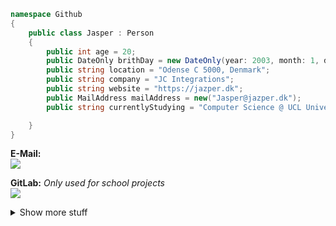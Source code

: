 ```cs
namespace Github
{
    public class Jasper : Person
    {
        public int age = 20;
        public DateOnly brithDay = new DateOnly(year: 2003, month: 1, day: 19);
        public string location = "Odense C 5000, Denmark";
        public string company = "JC Integrations";
        public string website = "https://jazper.dk";
        public MailAddress mailAddress = new("Jasper@jazper.dk");
        public string currentlyStudying = "Computer Science @ UCL University College";![image](https://user-images.githubusercontent.com/41993083/217181574-0458f093-0f72-439f-a7b0-7ffa4299dfa3.png)

    }
}
```
<!---
```python
import pytz, requests
from datetime import datetime

class Jasper:
    def __init__(self):
        self.age = 20
        self.birthday = datetime(year=2003, month=1, day=19) # 19th of January
        self.location = "Odense 5000, Denmark" # 🇩🇰
        self.timezone = pytz.timezone('Europe/Copenhagen')
        self.company = 'JC-Integrations'
        self.personal_site = 'https://jazper.dk'
        self.email = 'jasper@jazper.dk'
        self.currently_studying = "Computer Science @ UCL Erhversakademi"
        self.hours_spent_on_this_readme_file = 2 # Worth it

github_user = Jasper()
```
-->

**E-Mail:**  
<a href="mailto:jasper@jazper.dk"><img src="https://img.shields.io/badge/ProtonMail-8B89CC?style=for-the-badge&logo=protonmail&logoColor=white"></a>

**GitLab:** *Only used for school projects*  
<a href="https://gitlab.com/j4asper"><img src="https://img.shields.io/badge/GitLab-330F63?style=for-the-badge&logo=gitlab&logoColor=white"></a>

<details close>
<summary>Show more stuff</summary>

## Socials
<details close>
<summary>Show</summary>

<a href="https://www.reddit.com/user/j4asper"><img src="https://img.shields.io/badge/Reddit-FF4500?style=for-the-badge&logo=reddit&logoColor=white"></a>
<a href="https://www.snapchat.com/add/j4azper"><img src="https://img.shields.io/badge/Snapchat-FFFC00?style=for-the-badge&logo=snapchat&logoColor=white"></a>
<a href="https://twitter.com/Jazper1901"><img src="https://img.shields.io/badge/Twitter-1DA1F2?style=for-the-badge&logo=twitter&logoColor=white"></a>
<a href="https://www.linkedin.com/in/jasper-onsberg-christiansen/"><img src="https://img.shields.io/badge/LinkedIn-0077B5?style=for-the-badge&logo=linkedin&logoColor=white"></a>
<a href="https://www.kaggle.com/jazper"><img src="https://img.shields.io/badge/Kaggle-20BEFF?style=for-the-badge&logo=Kaggle&logoColor=white"></a>
<a href="https://steamcommunity.com/id/Jasper1901/"><img src="https://img.shields.io/badge/Steam-000000?style=for-the-badge&logo=steam&logoColor=white"></a>
<a href="https://discord.com/users/282660538356596736"><img src="https://img.shields.io/badge/Discord-5865F2?style=for-the-badge&logo=discord&logoColor=white"></a>

</details>

## Computer
<details close>
<summary>Show</summary>

```console
                                ..,   Jasper@DESKTOP-0S058GI
                    ....,,:;+ccllll   ----------------------
      ...,,+:;  cllllllllllllllllll   OS: Windows 10 Pro x86_64
,cclllllllllll  lllllllllllllllllll   Host: LENOVO 20Y7CTO1WW
llllllllllllll  lllllllllllllllllll   Kernel: 10.0.19044
llllllllllllll  lllllllllllllllllll   Uptime: 3 days, 11 hours, 39 mins
llllllllllllll  lllllllllllllllllll   Packages: 4 (scoop)
llllllllllllll  lllllllllllllllllll   Shell: bash 5.2.12
llllllllllllll  lllllllllllllllllll   Resolution: 1920x1080
                                      DE: Aero
llllllllllllll  lllllllllllllllllll   WM: Explorer
llllllllllllll  lllllllllllllllllll   WM Theme: Custom
llllllllllllll  lllllllllllllllllll   Terminal: Windows Terminal
llllllllllllll  lllllllllllllllllll   CPU: AMD Ryzen 7 5700U with Radeon Graphics (16) @ 1.800GHz
llllllllllllll  lllllllllllllllllll   GPU: Caption
`'ccllllllllll  lllllllllllllllllll   GPU: AMD Radeon(TM) Graphics
       `' \*::  :ccllllllllllllllll   GPU
                       ````''*::cll   Memory: 6034MiB / 23370MiB
                                 ``
```

<a href="https://zorin.com/os/"><img src="https://img.shields.io/badge/Zorin%20OS-0CC1F3?style=for-the-badge&logo=zorin&logoColor=white"></a>
<a href="https://www.amd.com/en/products/cpu/amd-ryzen-5-1400"><img src="https://img.shields.io/badge/AMD-Ryzen_7_5700U-ED1C24?style=for-the-badge&logo=amd&logoColor=white"></a>
<a href="https://www.mozilla.org/da/firefox/new/"><img src="https://img.shields.io/badge/Firefox_Browser-FF7139?style=for-the-badge&logo=Firefox-Browser&logoColor=white"></a>
<a href="https://code.visualstudio.com/"><img src="https://img.shields.io/badge/Visual_Studio_Code-0078D4?style=for-the-badge&logo=visual%20studio%20code&logoColor=white"></a>
<a href="https://visualstudio.microsoft.com/"><img src="https://img.shields.io/badge/Visual_Studio-8661C5?style=for-the-badge&logo=visual%20studio&logoColor=white"></a>
<!---
<a href="https://www.sapphiretech.com/en/consumer/pulse-radeon-rx-6600-8g-gddr6"><img src="https://img.shields.io/badge/AMD-Radeon_RX_6600-ED1C24?style=for-the-badge&logo=amd&logoColor=white"></a>
-->
</details>
    
## Home Lab
<details close>
<summary>Show</summary>

## Images are coming!
    
## Main server:  
**Lenovo ThinkCentre M710Q**  
**CPU:** Intel® Core™ i5-7400T CPU @ 2.40GHz  
**RAM:** 16 GB  
**OS:**  [Unraid](https://unraid.net/)  
**Nickname:** The Beast  

Using Unraid because of the easy UI allowing for a painless setup with built-in Docker support.
The server is current hosting these services: SMB Server, Ant Media Server, Cloudflare DDNS, Duplicati (For off-site NAS backups), FlightRadar24 Feeder, Pi-Hole, SearXNG, Uptime Kuma, Speedtest Tracker  
    
The server has 2x 2 TB Seagate Barracuda harddrives for the SMB service running in raid 1 (Mirroring). Sadly, these are SMR harddrives...  
    
## Home Assistant  
I have Home Assistant instance running on a Raspberry Pi 4 4GB model. The raspberry pi has a Sonoff zigbee usb dongle to be compatible with almost any smart device.  

## Home Network  
My whole home network is controlled with [TP-Links Omada SDN](https://www.tp-link.com/dk/omada-sdn/)  
Router: [TP-Link ER605](https://www.tp-link.com/dk/business-networking/omada-sdn-router/er605/)  
Controller: [TP-Link OC200](https://www.tp-link.com/dk/business-networking/omada-sdn-controller/oc200/)  
Access Point: [TP-Link EAP610](https://www.tp-link.com/dk/business-networking/omada-sdn-access-point/eap610/)  
    
## Currently not used
2x Raspberry Pi's  
    1 8 gb ram model and 1 2 gb ram model

    
</details>

## Tools I've used
<details close>
<summary>Show</summary>

### Programming Languages:  

<a href="https://www.python.org/"><img src="https://img.shields.io/badge/Python-3776AB?style=for-the-badge&logo=python&logoColor=white"></a>
<a href="https://docs.microsoft.com/en-us/dotnet/"><img src="https://img.shields.io/badge/C%23-239120?style=for-the-badge&logo=c-sharp&logoColor=white"></a>
<a href="https://dart.dev/"><img src="https://img.shields.io/badge/Dart-0175C2?style=for-the-badge&logo=dart&logoColor=white"></a>
<a href="https://www.javascript.com/"><img src="https://img.shields.io/badge/JavaScript-F7DF1E?style=for-the-badge&logo=javascript&logoColor=black"></a>

### Databases:

<a href="https://www.google.com/url?sa=t&rct=j&q=&esrc=s&source=web&cd=&cad=rja&uact=8&ved=2ahUKEwi9o5DsrJf5AhV1VvEDHdUkApgQFnoECBIQAQ&url=https%3A%2F%2Fmariadb.org%2F&usg=AOvVaw10264uJfiT1f86dmQ3wPSz"><img src="https://img.shields.io/badge/MariaDB-003545?style=for-the-badge&logo=mariadb&logoColor=white"></a>
<a href="https://www.google.com/url?sa=t&rct=j&q=&esrc=s&source=web&cd=&cad=rja&uact=8&ved=2ahUKEwjN_u_xrJf5AhX9XvEDHbDSC1QQFnoECBQQAQ&url=https%3A%2F%2Fwww.mysql.com%2F&usg=AOvVaw20c6IrMAtNC1A9NZPsDpWW"><img src="https://img.shields.io/badge/MySQL-005C84?style=for-the-badge&logo=mysql&logoColor=white"></a>
<a href="https://www.google.com/url?sa=t&rct=j&q=&esrc=s&source=web&cd=&cad=rja&uact=8&ved=2ahUKEwjB8eD4rJf5AhVDQvEDHQ16BrEQFnoECBIQAQ&url=https%3A%2F%2Fwww.sqlite.org%2F&usg=AOvVaw2FGx1kWp6WBAJWy5IhYh3r"><img src="https://img.shields.io/badge/SQLite-07405E?style=for-the-badge&logo=sqlite&logoColor=white"></a>
<a href="https://www.google.com/url?sa=t&rct=j&q=&esrc=s&source=web&cd=&cad=rja&uact=8&ved=2ahUKEwiKlvr8rJf5AhUtYPEDHZ0XA-MQFnoECA8QAQ&url=https%3A%2F%2Fredis.io%2F&usg=AOvVaw0SPzotNaWJKDkbJZ8FW9ft"><img src="https://img.shields.io/badge/redis-%23DD0031.svg?&style=for-the-badge&logo=redis&logoColor=white"></a>

## Web:

<img src="https://img.shields.io/badge/HTML5-E34F26?style=for-the-badge&logo=html5&logoColor=white">
<img src="https://img.shields.io/badge/CSS-239120?&style=for-the-badge&logo=css3&logoColor=white">
<img src="https://img.shields.io/badge/Markdown-000000?style=for-the-badge&logo=markdown&logoColor=white">
<img src="https://img.shields.io/badge/Django-092E20?style=for-the-badge&logo=django&logoColor=white">
<img src="https://img.shields.io/badge/Flask-000000?style=for-the-badge&logo=flask&logoColor=white">
<img src="https://img.shields.io/badge/fastapi-109989?style=for-the-badge&logo=FASTAPI&logoColor=white">

### Other Technologies:

<a href="https://www.docker.com/"><img src="https://img.shields.io/badge/Docker-119EFF?style=for-the-badge&logo=Docker&logoColor=white"></a>
<a href="https://www.twilio.com/"><img src="https://img.shields.io/badge/Twilio-F22F46?style=for-the-badge&logo=Twilio&logoColor=white"></a>
<a href="https://nextcloud.com/"><img src="https://img.shields.io/badge/Nextcloud-0082C9?style=for-the-badge&logo=Nextcloud&logoColor=white"></a>
<a href="https://github.com"><img src="https://img.shields.io/badge/GitHub_Actions-2088FF?style=for-the-badge&logo=github-actions&logoColor=white"></a>
<a href="https://www.cloudflare.com/"><img src="https://img.shields.io/badge/Cloudflare-F38020?style=for-the-badge&logo=Cloudflare&logoColor=white"></a>
<a href="https://analytics.google.com"><img src="https://img.shields.io/badge/Google%20Analytics-E37400?style=for-the-badge&logo=google%20analytics&logoColor=white"></a>
<a href="https://metrics.torproject.org/rs.html#details/0E0ED80D042D31C98EE24ECFAD89DA333FA4C3EB"><img src="https://img.shields.io/badge/TorProject-7D4698?style=for-the-badge&logo=torproject&logoColor=white"></a>
<img src="https://img.shields.io/badge/Debian-A81D33?style=for-the-badge&logo=debian&logoColor=white">
<img src="https://img.shields.io/badge/Raspberry%20Pi-A22846?style=for-the-badge&logo=Raspberry%20Pi&logoColor=white">
<img src="https://img.shields.io/badge/Arduino-00979D?style=for-the-badge&logo=Arduino&logoColor=white">
<img src="https://img.shields.io/badge/VirtualBox-21416b?style=for-the-badge&logo=VirtualBox&logoColor=white">


<img src="https://github-readme-stats.vercel.app/api?username=j4asper&theme=blue-green">

</details>

<a href="https://www.buymeacoffee.com/jazper" target="_blank"><img src="https://img.buymeacoffee.com/api/?url=aHR0cHM6Ly9jZG4uYnV5bWVhY29mZmVlLmNvbS91cGxvYWRzL3Byb2ZpbGVfcGljdHVyZXMvMjAyMi8wOC9JNUc0QnN4OTJLWVE5NkVLLnBuZ0AzMDB3XzBlLndlYnA=&creator=Jasper+O.+C.&design_code=1&design_color=%2326B0A1&slug=jazper" width="400" height="auto"></a>

</details>

